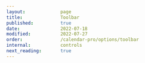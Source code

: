 ```yaml
---
layout:             page
title:              Toolbar
published:          true
date:               2022-07-18
modified:           2022-07-27
order:              /calendar-pro/options/toolbar
internal:           controls
next_reading:       true
---
```


